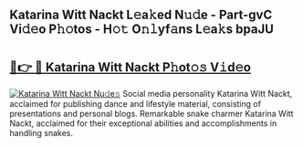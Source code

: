 ## Katarina Witt Nackt L𝚎a𝚔ed N𝚞𝚍e - Part-gvC Vi𝚍𝚎o P𝚑𝚘tos - H𝚘𝚝 O𝚗𝚕yf𝚊ns L𝚎a𝚔s bpaJU

# <h2><a href="http://kf2xwz.oniu.top/?m=Katarina+Witt+Nackt">🔗👉 🔴 Katarina Witt Nackt P𝚑ot𝚘𝚜 V𝚒d𝚎o</a></h2>

[![Katarina Witt Nackt Nu𝚍e𝚜](https://i.imgur.com/0qMVB7G.gif)](http://kf2xwz.oniu.top/?m=Katarina+Witt+Nackt)
Social media personality Katarina Witt Nackt, acclaimed for publishing dance and lifestyle material, consisting of presentations and personal blogs. Remarkable snake charmer Katarina Witt Nackt, acclaimed for their exceptional abilities and accomplishments in handling snakes.  
